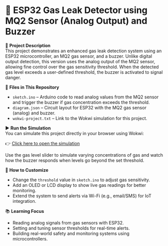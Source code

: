 # 🚨 ESP32 Gas Leak Detector using MQ2 Sensor (Analog Output) and Buzzer

📝 **Project Description**  
This project demonstrates an enhanced gas leak detection system using an ESP32 microcontroller, an MQ2 gas sensor, and a buzzer. Unlike digital output detection, this version uses the analog output of the MQ2 sensor, allowing fine control over the gas sensitivity threshold. When the detected gas level exceeds a user-defined threshold, the buzzer is activated to signal danger.

📁 **Files in This Repository**  
- `sketch.ino` – Arduino code to read analog values from the MQ2 sensor and trigger the buzzer if gas concentration exceeds the threshold.  
- `diagram.json` – Circuit layout for ESP32 with the MQ2 gas sensor (analog) and buzzer.  
- `wokwi-project.txt` – Link to the Wokwi simulation for this project.  

▶️ **Run the Simulation**  
You can simulate this project directly in your browser using Wokwi:

👉 [Click here to open the simulation](https://wokwi.com/projects/432384744032441345)

Use the gas level slider to simulate varying concentrations of gas and watch how the buzzer responds when levels go beyond the set threshold.

🔧 **How to Customize**  
- Change the `threshold` value in `sketch.ino` to adjust gas sensitivity.  
- Add an OLED or LCD display to show live gas readings for better monitoring.  
- Extend the system to send alerts via Wi-Fi (e.g., email/SMS) for IoT integration.  

📚 **Learning Focus**  
- Reading analog signals from gas sensors with ESP32.  
- Setting and tuning sensor thresholds for real-time alerts.  
- Building real-world safety and monitoring systems using microcontrollers.
